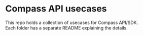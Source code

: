 # Compass API usecases

This repo holds a collection of usecases for Compass API/SDK.  
Each folder has a separate README explaining the details.